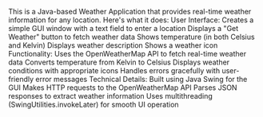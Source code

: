 This is a Java-based Weather Application that provides real-time weather information for any location. Here's what it does:
User Interface:
Creates a simple GUI window with a text field to enter a location
Displays a "Get Weather" button to fetch weather data
Shows temperature (in both Celsius and Kelvin)
Displays weather description
Shows a weather icon
Functionality:
Uses the OpenWeatherMap API to fetch real-time weather data
Converts temperature from Kelvin to Celsius
Displays weather conditions with appropriate icons
Handles errors gracefully with user-friendly error messages
Technical Details:
Built using Java Swing for the GUI
Makes HTTP requests to the OpenWeatherMap API
Parses JSON responses to extract weather information
Uses multithreading (SwingUtilities.invokeLater) for smooth UI operation
